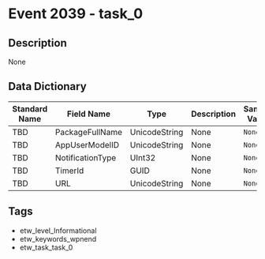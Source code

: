 # Event 2039 - task_0

## Description
None

## Data Dictionary
|Standard Name|Field Name|Type|Description|Sample Value|
|---|---|---|---|---|
|TBD|PackageFullName|UnicodeString|None|`None`|
|TBD|AppUserModelID|UnicodeString|None|`None`|
|TBD|NotificationType|UInt32|None|`None`|
|TBD|TimerId|GUID|None|`None`|
|TBD|URL|UnicodeString|None|`None`|

## Tags
* etw_level_Informational
* etw_keywords_wpnend
* etw_task_task_0